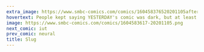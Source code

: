 ```yaml
---
extra_image: https://www.smbc-comics.com/comics/160458376520201105after.png
hovertext: People kept saying YESTERDAY's comic was dark, but at least it had a butt in it.
image: https://www.smbc-comics.com/comics/1604583617-20201105.png
next_comic: iut
prev_comic: neural
title: Slug
---
```


